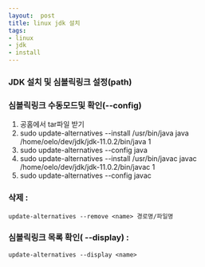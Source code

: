 ```yaml
---
layout:  post
title: linux jdk 설치
tags:
- linux
- jdk
- install
---
```


### JDK 설치 및 심볼릭링크 설정(path)

### 심볼릭링크 수동모드및 확인(--config) 
1. 공홈에서 tar파일 받기
2. sudo update-alternatives --install /usr/bin/java java /home/oelo/dev/jdk/jdk-11.0.2/bin/java 1
3. sudo update-alternatives --config java
4. sudo update-alternatives --install /usr/bin/javac javac /home/oelo/dev/jdk/jdk-11.0.2/bin/javac 1
5. sudo update-alternatives --config javac


### 삭제 : 
`update-alternatives --remove <name> 경로명/파일명`
### 심볼릭링크 목록 확인( --display) : 
`update-alternatives --display <name>`